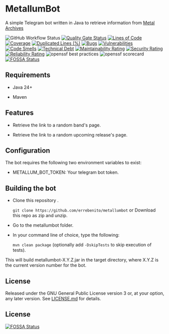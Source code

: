 # MetallumBot

A simple Telegram bot written in Java to retrieve information from [Metal Archives](https://www.metal-archives.com/)

![GitHub Workflow Status](https://img.shields.io/github/actions/workflow/status/errebenito/metallumbot/maven.yml?color=%2300aa00&logo=github) [![Quality Gate Status](https://sonarcloud.io/api/project_badges/measure?project=errebenito_metallumbot&metric=alert_status)](https://sonarcloud.io/dashboard?id=errebenito_metallumbot) [![Lines of Code](https://sonarcloud.io/api/project_badges/measure?project=errebenito_metallumbot&metric=ncloc)](https://sonarcloud.io/dashboard?id=errebenito_metallumbot) [![Coverage](https://sonarcloud.io/api/project_badges/measure?project=errebenito_metallumbot&metric=coverage)](https://sonarcloud.io/dashboard?id=errebenito_metallumbot) [![Duplicated Lines (%)](https://sonarcloud.io/api/project_badges/measure?project=errebenito_metallumbot&metric=duplicated_lines_density)](https://sonarcloud.io/dashboard?errebenito_metallumbot) [![Bugs](https://sonarcloud.io/api/project_badges/measure?project=errebenito_metallumbot&metric=bugs)](https://sonarcloud.io/dashboard?id=errebenito_metallumbot) [![Vulnerabilities](https://sonarcloud.io/api/project_badges/measure?project=errebenito_metallumbot&metric=vulnerabilities)](https://sonarcloud.io/dashboard?id=errebenito_metallumbot) [![Code Smells](https://sonarcloud.io/api/project_badges/measure?project=errebenito_metallumbot&metric=code_smells)](https://sonarcloud.io/dashboard?id=errebenito_metallumbot) [![Technical Debt](https://sonarcloud.io/api/project_badges/measure?project=errebenito_metallumbot&metric=sqale_index)](https://sonarcloud.io/dashboard?id=errebenito_metallumbot) [![Maintainability Rating](https://sonarcloud.io/api/project_badges/measure?project=errebenito_metallumbot&metric=sqale_rating)](https://sonarcloud.io/dashboard?id=errebenito_metallumbot) [![Security Rating](https://sonarcloud.io/api/project_badges/measure?project=errebenito_metallumbot&metric=security_rating)](https://sonarcloud.io/dashboard?id=errebenito_metallumbot) [![Reliability Rating](https://sonarcloud.io/api/project_badges/measure?project=errebenito_metallumbot&metric=reliability_rating)](https://sonarcloud.io/dashboard?id=errebenito_metallumbot) ![openssf best practices](https://img.shields.io/cii/percentage/7223?label=openssf%20best%20practices) ![openssf scorecard](https://img.shields.io/ossf-scorecard/github.com/errebenito/metallumbot?label=openssf%20scorecard)
[![FOSSA Status](https://app.fossa.com/api/projects/git%2Bgithub.com%2Ferrebenito%2Fmetallumbot.svg?type=shield)](https://app.fossa.com/projects/git%2Bgithub.com%2Ferrebenito%2Fmetallumbot?ref=badge_shield)

## Requirements

- Java 24+

- Maven

## Features

- Retrieve the link to a random band's page.

- Retrieve the link to a random upcoming release's page.

## Configuration
The bot requires the following two environment variables to exist:

- METALLUM_BOT_TOKEN: Your telegram bot token.

## Building the bot

- Clone this repository .

    `git clone https://github.com/errebenito/metallumbot` or Download this repo as zip and unzip.

- Go to the metallumbot folder.

- In your command line of choice, type the following:

    `mvn clean package` (optionally add `-DskipTests` to skip execution of tests).

This will build metallumbot-X.Y.Z.jar in the target directory, where X.Y.Z is the current version number for the bot.

License
-------
Released under the GNU General Public License version 3 or, at your option, any later version.
See [LICENSE.md][license] for details.

[license]: LICENSE.md


## License
[![FOSSA Status](https://app.fossa.com/api/projects/git%2Bgithub.com%2Ferrebenito%2Fmetallumbot.svg?type=large)](https://app.fossa.com/projects/git%2Bgithub.com%2Ferrebenito%2Fmetallumbot?ref=badge_large)